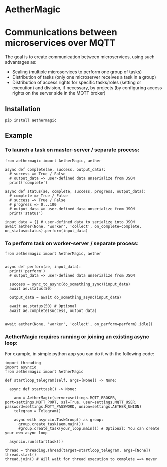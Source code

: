 # AetherMagic 
# Communications between microservices over MQTT

The goal is to create communication between microservices, using such advantages as:

- Scaling (multiple microservices to perform one group of tasks)
- Distribution of tasks (only one microserver receives a task in a group)
- Distribution of access rights for specific tasks/roles (setting or execution) and division, if necessary, by projects (by configuring access rights on the server side in the MQTT broker)


## Installation

`pip install aethermagic`


## Example

### To launch a task on master-server / separate process:

```
from aethermagic import AetherMagic, aether

async def complete(ae, success, output_data):
  # success => True / False
  # output_data => user-defined data unserialize from JSON
  print('complete')

async def status(ae, complete, success, progress, output_data):
  # complete => True / False
  # success => True / False
  # progress => 0...100
  # output_data => user-defined data unserialize from JSON
  print('status')

input_data = {} # user-defined data to serialize into JSON
await aether(None, 'worker', 'collect', on_complete=complete, on_status=status).perform(input_data)

```

### To perform task on worker-server / separate process:


```
from aethermagic import AetherMagic, aether


async def perform(ae, input_data):
  print('perform')
  # output_data => user-defined data unserialize from JSON

  success = sync_to_async(do_something_sync)(input_data)
  await ae.status(50)

  output_data = await do_something_async(input_data)

  await ae.status(50) # Optional
  await ae.complete(success, output_data)
  

await aether(None, 'worker', 'collect', on_perform=perform).idle()

```


### AetherMagic requires running or joining an existing async loop:

For example, in simple python app you can do it with the following code:

```
import threading
import asyncio
from aethermagic import AetherMagic

def startloop_telegram(self, args=[None]) -> None:

  async def starttask() -> None:

    aem = AetherMagic(server=settings.MQTT_BROKER, port=settings.MQTT_PORT, ssl=True, user=settings.MQTT_USER, password=settings.MQTT_PASSWORD, union=settings.AETHER_UNION)
    telegram = Telegram()

    async with asyncio.TaskGroup() as group:
      group.create_task(aem.main())
      #group.create_task(your_loop.main()) # Optional: You can create your own async loop

  asyncio.run(starttask())

thread = threading.Thread(target=startloop_telegram, args=[None])
thread.start()
thread.join() # Will wait for thread execution to complete ==> never
```
